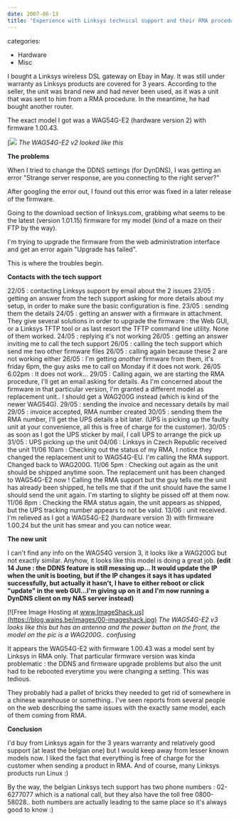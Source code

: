 ```yaml
---
date: 2007-06-13
title: "Experience with Linksys technical support and their RMA procedure"
---
```








categories:
- Hardware
- Misc


I bought a Linksys wireless DSL gateway on Ebay in May. It was still under warranty as Linksys products are covered for 3 years.
According to the seller, the unit was brand new and had never been used, as it was a unit that was sent to him from a RMA procedure. In the meantime, he had bought another router.

The exact model I got was a WAG54G-E2 (hardware version 2) with firmware 1.00.43.

[![](https://blog.wains.be/images/00-imageshack.jpg)
_The WAG54G-E2 v2 looked like this_

**The problems**

When I tried to change the DDNS settings (for DynDNS), I was getting an error "Strange server response, are you connecting to the right server?"

After googling the error out, I found out this error was fixed in a later release of the firmware.



Going to the download section of linksys.com, grabbing what seems to be the latest (version 1.01.15) firmware for my model (kind of a maze on their FTP by the way).

I'm trying to upgrade the firmware from the web administration interface and get an error again "Upgrade has failed".

This is where the troubles begin.

**Contacts with the tech support**

22/05 : contacting Linksys support by email about the 2 issues
23/05 : getting an answer from the tech support asking for more details about my setup, in order to make sure the basic configuration is fine.
23/05 : sending them the details
24/05 : getting an answer with a firmware in attachment. They give several solutions in order to upgrade the firmware : the Web GUI, or a Linksys TFTP tool or as last resort the TFTP command line utility. None of them worked.
24/05 : replying it's not working
26/05 : getting an answer inviting me to call the tech support
26/05 : calling the tech support which send me two other firmware files
26/05 : calling again because these 2 are not working either
26/05 : I'm getting *another* firmware from them, it's friday 6pm, the guy asks me to call on Monday if it does not work.
26/05 6.02pm : It does not work...
29/05 : Calling again, we are starting the RMA procedure, I'll get an email asking for details. As I'm concerned about the firmware in that particular version, I'm granted a different model as replacement unit.. I should get a WAG200G instead (which is kind of the newer WAG54G).
29/05 : sending the invoice and necessary details by mail
29/05 : invoice accepted, RMA number created
30/05 : sending them the RMA number, I'll get the UPS details a bit later. (UPS is picking up the faulty unit at your convenience, all this is free of charge for the customer).
30/05 : as soon as I got the UPS sticker by mail, I call UPS to arrange the pick up
31/05 : UPS picking up the unit
04/06 : Linksys in Czech Republic received the unit
11/06 10am : Checking out the status of my RMA, I notice they changed the replacement unit to WAG54G-EU. I'm calling the RMA support. Changed back to WAG200G.
11/06 5pm : Checking out again as the unit should be shipped anytime soon. The replacement unit has been changed to WAG54G-E2 now ! Calling the RMA support but the guy tells me the unit has already been shipped, he tells me that if the unit should have the same I should send the unit again. I'm starting to slighty be pissed off at them now.
11/06 8pm : Checking the RMA status again, the unit appears as shipped, but the UPS tracking number appears to not be valid.
13/06 : unit received. I'm relieved as I got a WAG54G-E2 (hardware version 3) with firmware 1.00.24 but the unit has smear and you can notice wear.

**The new unit**

I can't find any info on the WAG54G version 3, it looks like a WAG200G but not exactly similar.
Anyhow, it looks like this model is doing a great job. **(edit 14 June : the DDNS feature is still messing up... It would update the IP when the unit is booting, but if the IP changes it says it has updated successfully, but actually it hasn't, I have to either reboot or click "update" in the web GUI...I'm giving up on it and I'm now running a DynDNS client on my NAS server instead)**

[![Free Image Hosting at www.ImageShack.us](https://blog.wains.be/images/00-imageshack.jpg)
_The WAG54G-E2 v3 looks like this but has an antenna and the power button on the front, the model on the pic is a WAG200G.. confusing_

It appears the WAG54G-E2 with firmware 1.00.43 was a model sent by Linksys in RMA only.
That particular firmware version was kinda problematic : the DDNS and firmware upgrade problems but also the unit had to be rebooted everytime you were changing a setting. This was tedious.

They probably had a pallet of bricks they needed to get rid of somewhere in a chinese warehouse or something.. 
I've seen reports from several people on the web describing the same issues with the exactly same model, each of them coming from RMA.

**Conclusion**

I'd buy from Linksys again for the 3 years warranty and relatively good support (at least the belgian one) but I would keep away from lesser known models now.
I liked the fact that everything is free of charge for the customer when sending a product in RMA.
And of course, many Linksys products run Linux :)

By the way, the belgian Linksys tech support has two phone numbers : 02-6277077 which is a national call, but they also have the toll free 0800-58028.. both numbers are actually leading to the same place so it's always good to know :)
